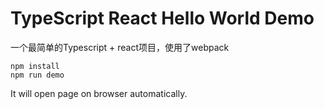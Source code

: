 TypeScript React Hello World Demo
=================================

一个最简单的Typescript + react项目，使用了webpack

```
npm install
npm run demo
```

It will open page on browser automatically.
